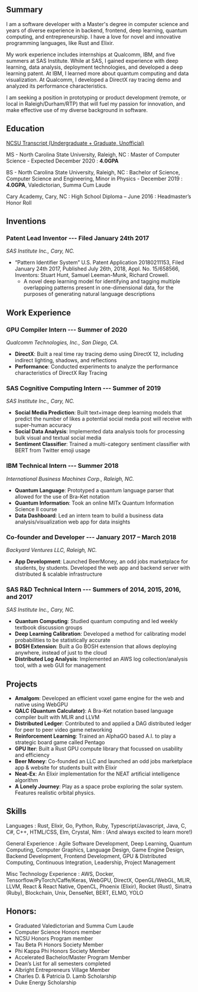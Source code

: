 <!-- <head>
  <script src="/assets/js/scene_utils.js"></script>
  <script src="/assets/js/WebCLGL.min.js"></script>
</head>

<canvas id="graph" class="canvas-background"></canvas> -->
<!-- <script src="/assets/js/particle_demo.js"></script> -->

<!-- <div class="card" markdown="1">

## Demos
- [Sinusoidal Forces Particle Physics Demo](particles)

</div> -->

<!-- <div class="card" markdown="1">

## Objective

I am seeking a position that will fuel my passion for innovation, allow me to dedicate myself to the development of better technology, and make effective use of my diverse background in software.

</div> -->

<div class="card" markdown="1">

## Summary

I am a software developer with a Master's degree in computer science and years of diverse experience in backend, frontend, deep learning, quantum computing, and entrepreneurship. I have a love for novel and innovative programming languages, like Rust and Elixir.

My work experience includes internships at Qualcomm, IBM, and five summers at SAS Institute. While at SAS, I gained experience with deep learning, data analysis, deployment technologies, and developed a deep learning patent. At IBM, I learned more about quantum computing and data visualization. At Qualcomm, I developed a DirectX ray tracing demo and analyzed its performance characteristics.

I am seeking a position in prototyping or product development (remote, or local in Raleigh/Durham/RTP) that will fuel my passion for innovation, and make effective use of my diverse background in software.

</div>

<div class="card" markdown="1">

## Education

[NCSU Transcript (Undergraduate + Graduate, Unofficial)](/assets/StuartHuntTranscript.pdf)

MS - North Carolina State University, Raleigh, NC
: Master of Computer Science - Expected December 2020
: **4.0GPA**

BS - North Carolina State University, Raleigh, NC
: Bachelor of Science, Computer Science and Engineering, Minor in Physics - December 2019
: **4.0GPA**, Valedictorian, Summa Cum Laude

Cary Academy, Cary, NC
: High School Diploma – June 2016
: Headmaster’s Honor Roll

</div>

<div class="card" markdown="1">

## Inventions

### **Patent Lead Inventor** --- Filed January 24th 2017
*SAS Institute Inc., Cary, NC.*
- “Pattern Identifier System” U.S. Patent Application 20180211153, Filed January 24th 2017, Published July 26th, 2018, Appl. No. 15/658566, Inventors: Stuart Hunt, Samuel Leeman-Munk, Richard Crowell.
  - A novel deep learning model for identifying and tagging multiple overlapping patterns present in one-dimensional data, for the purposes of generating natural language descriptions

</div>

<div class="card" markdown="1">

## Work Experience
### **GPU Compiler Intern** --- Summer of 2020
*Qualcomm Technologies, Inc., San Diego, CA.*
- **DirectX**: Built a real time ray tracing demo using DirectX 12, including indirect lighting, shadows, and reflections
- **Performance**: Conducted experiments to analyze the performance characteristics of DirectX Ray Tracing

### **SAS Cognitive Computing Intern** --- Summer of 2019
*SAS Institute Inc., Cary, NC.*
- **Social Media Prediction**: Built text+image deep learning models that predict the number of likes a potential social media post will receive with super-human accuracy
- **Social Data Analysis**: Implemented data analysis tools for processing bulk visual and textual social media
- **Sentiment Classifier**: Trained a multi-category sentiment classifier with BERT from Twitter emoji usage

### **IBM Technical Intern** --- Summer 2018
*International Business Machines Corp., Raleigh, NC.*
- **Quantum Language**: Prototyped a quantum language parser that allowed for the use of Bra-Ket notation
- **Quantum Information**: Took an online MITx Quantum Information Science II course
- **Data Dashboard**: Led an intern team to build a business data analysis/visualization web app for data insights

### **Co-founder and Developer** --- January 2017 – March 2018
*Backyard Ventures LLC, Raleigh, NC.*
- **App Development**: Launched BeerMoney, an odd jobs marketplace for students, by students. Developed the web app and backend server with distributed \& scalable infrastructure

### **SAS R&D Technical Intern** --- Summers of 2014, 2015, 2016, and 2017
*SAS Institute Inc., Cary, NC.*
- **Quantum Computing**: Studied quantum computing and led weekly textbook discussion groups
- **Deep Learning Calibration**: Developed a method for calibrating model probabilities to be statistically accurate
- **BOSH Extension**: Built a Go BOSH extension that allows deploying anywhere, instead of just to the cloud
- **Distributed Log Analysis**: Implemented an AWS log collection/analysis tool, with a web GUI for management

</div>

<div class="card" markdown="1">

## Projects

- **Amalgom**: Developed an efficient voxel game engine for the web and native using WebGPU
- **QALC (Quantum Calculator)**: A Bra-Ket notation based language compiler built with MLIR and LLVM
- **Distributed Ledger**: Contributed to and applied a DAG distributed ledger for peer to peer video game networking
- **Reinforcement Learning**: Trained an AlphaGO based A.I. to play a strategic board game called Pentago
- **GPU Iter**: Built a Rust GPU compute library that focussed on usability and efficiency
- **Beer Money**: Co-founded an LLC and launched an odd jobs marketplace app & website for students built with Elixir
- **Neat-Ex**: An Elixir implementation for the NEAT artificial intelligence algorithm
- **A Lonely Journey**: Play as a space probe exploring the solar system. Features realistic orbital physics.

</div>

<div class="card" markdown="1">

## Skills

Languages
: Rust, Elixir, Go, Python, Ruby, Typescript/Javascript, Java, C, C#, C++, HTML/CSS, Elm, Crystal, Nim
: (And always excited to learn more!)

General Experience
: Agile Software Development, Deep Learning, Quantum Computing, Computer Graphics, Language Design, Game Engine Design, Backend Development, Frontend Development, GPU & Distributed Computing, Continuous Integration, Leadership, Project Management

Misc Technology Experience
: AWS, Docker, Tensorflow/PyTorch/Caffe/Keras, WebGPU, DirectX, OpenGL/WebGL, MLIR, LLVM, React & React Native, OpenCL, Phoenix (Elixir), Rocket (Rust), Sinatra (Ruby), Blockchain, Unix, DenseNet, BERT, ELMO, YOLO

</div>

<div class="card" markdown="1">

## Honors:
- Graduated Valedictorian and Summa Cum Laude
- Computer Science Honors member
- NCSU Honors Program member
- Tau Beta Pi Honors Society Member
- Phi Kappa Phi Honors Society Member
- Accelerated Bachelor/Master Program Member
- Dean’s List for all semesters completed
- Albright Entrepreneurs Village Member
- Charles D. & Patricia D. Lamb Scholarship
- Duke Energy Scholarship

</div>
